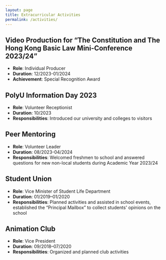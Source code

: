 ```yaml
---
layout: page
title: Extracurricular Activities
permalink: /activities/
---
```


## Video Production for “The Constitution and The Hong Kong Basic Law Mini-Conference 2023/24”
- **Role**: Individual Producer
- **Duration**: 12/2023-01/2024
- **Achievement**: Special Recognition Award

## PolyU Information Day 2023
- **Role**: Volunteer Receptionist
- **Duration**: 10/2023
- **Responsibilities**: Introduced our university and colleges to visitors

## Peer Mentoring
- **Role**: Volunteer Leader
- **Duration**: 08/2023-04/2024
- **Responsibilities**: Welcomed freshmen to school and answered questions for new non-local students during Academic Year 2023/24

## Student Union
- **Role**: Vice Minister of Student Life Department
- **Duration**: 01/2019–01/2020
- **Responsibilities**: Planned activities and assisted in school events, established the “Principal Mailbox” to collect students' opinions on the school

## Animation Club
- **Role**: Vice President
- **Duration**: 09/2018–07/2020
- **Responsibilities**: Organized and planned club activities
